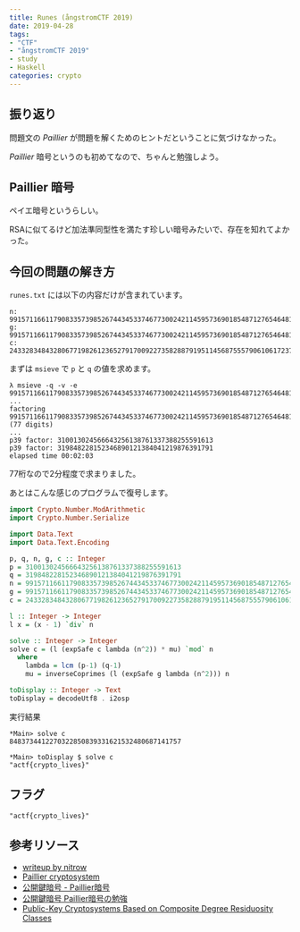 ```yaml
---
title: Runes (ångstromCTF 2019)
date: 2019-04-28
tags:
- "CTF"
- "ångstromCTF 2019"
- study
- Haskell
categories: crypto
---
```


## 振り返り

問題文の *Paillier* が問題を解くためのヒントだということに気づけなかった。

*Paillier* 暗号というのも初めてなので、ちゃんと勉強しよう。

## Paillier 暗号

ペイエ暗号というらしい。

RSAに似てるけど加法準同型性を満たす珍しい暗号みたいで、存在を知れてよかった。

## 今回の問題の解き方

`runes.txt` には以下の内容だけが含まれています。

```text
n: 99157116611790833573985267443453374677300242114595736901854871276546481648883
g: 99157116611790833573985267443453374677300242114595736901854871276546481648884
c: 2433283484328067719826123652791700922735828879195114568755579061061723786565164234075183183699826399799223318790711772573290060335232568738641793425546869
```

まずは `msieve` で `p` と `q` の値を求めます。

```shell
λ msieve -q -v -e 99157116611790833573985267443453374677300242114595736901854871276546481648883
...
factoring 99157116611790833573985267443453374677300242114595736901854871276546481648883 (77 digits)
...
p39 factor: 310013024566643256138761337388255591613
p39 factor: 319848228152346890121384041219876391791
elapsed time 00:02:03
```

77桁なので2分程度で求まりました。

あとはこんな感じのプログラムで復号します。

```haskell
import Crypto.Number.ModArithmetic
import Crypto.Number.Serialize

import Data.Text
import Data.Text.Encoding

p, q, n, g, c :: Integer
p = 310013024566643256138761337388255591613
q = 319848228152346890121384041219876391791
n = 99157116611790833573985267443453374677300242114595736901854871276546481648883
g = 99157116611790833573985267443453374677300242114595736901854871276546481648884
c = 2433283484328067719826123652791700922735828879195114568755579061061723786565164234075183183699826399799223318790711772573290060335232568738641793425546869

l :: Integer -> Integer
l x = (x - 1) `div` n

solve :: Integer -> Integer
solve c = (l (expSafe c lambda (n^2)) * mu) `mod` n
  where
    lambda = lcm (p-1) (q-1)
    mu = inverseCoprimes (l (expSafe g lambda (n^2))) n

toDisplay :: Integer -> Text
toDisplay = decodeUtf8 . i2osp
```

実行結果

```shell
*Main> solve c
8483734412270322850839331621532480687141757

*Main> toDisplay $ solve c
"actf{crypto_lives}"
```

## フラグ

`"actf{crypto_lives}"`

## 参考リソース

- [writeup by nitrow](https://github.com/wborgeaud/ctf-writeups/blob/master/angstromctf2019/Runes.md)
- [Paillier cryptosystem](https://en.wikipedia.org/wiki/Paillier_cryptosystem)
- [公開鍵暗号 - Paillier暗号](http://elliptic-shiho.hatenablog.com/entry/2015/12/14/213328)
- [公開鍵暗号 Paillier暗号の勉強](https://ykm11.hatenablog.com/entry/2018/10/19/205950)
- [Public-Key Cryptosystems Based on Composite Degree Residuosity Classes](http://citeseerx.ist.psu.edu/viewdoc/download?doi=10.1.1.112.4035&rep=rep1&type=pdf)